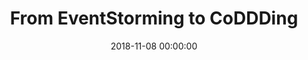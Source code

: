 ---
title: 'From EventStorming to CoDDDing'
description: >
 To really understand what our users need so that we can build the right thing, we want to have a first-hand experience of ‘real-life stories’ before we model and create our software. To quote Alberto Brandolini “it is not the domain expert’s knowledge that goes into production, it is the developer’s assumption of that knowledge that goes into production”. EventStorming is a visual technique that minimizes assumptions by engaging in collaborative deliberate learning across different disciplines. This helps to solve complex business problems in the most effective way.
 <br />
 <br />
 Although the learning of the domain helps us to understand the domain better, EventStorming can be quite an overwhelming experience. Developers can be left with the question of how to turn a few stickies on a wall into working code.
 <br />
 <br />
 Join us in this talk in which we show the basic principles of EventStorming. We will cover the different forms of EventStorming and in which situation they best can be applied. And, we will show how you can leverage DDD (Domain-Driven Design) patterns in an EventStorming software modelling session that will ultimately result in coding TDD (Test Driven Development) style!
conference: 'JFall'
type: 'talk'
location: 'Edé, The Netherlands'
website: 'https://jfall.nl/'
slides: 'https://speakerdeck.com/player/b03f0df33a404709884972405632110a'
video: 'g4NqI9r25B0'
date: 2018-11-08 00:00:00
featured_image: 'https://speakerd.s3.amazonaws.com/presentations/b03f0df33a404709884972405632110a/slide_0.jpg?11172538'
---